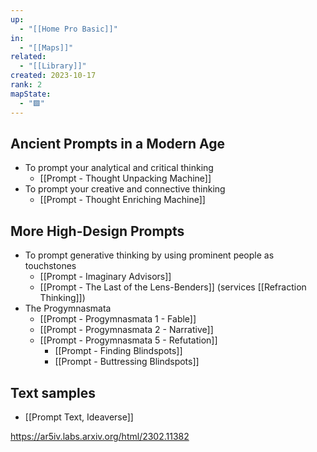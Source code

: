 ```yaml
---
up:
  - "[[Home Pro Basic]]"
in:
  - "[[Maps]]"
related:
  - "[[Library]]"
created: 2023-10-17
rank: 2
mapState:
  - "🟩"
---
```


## Ancient Prompts in a Modern Age
- To prompt your analytical and critical thinking
	- [[Prompt - Thought Unpacking Machine]]
- To prompt your creative and connective thinking
	- [[Prompt - Thought Enriching Machine]]

## More High-Design Prompts
- To prompt generative thinking by using prominent people as touchstones
	- [[Prompt - Imaginary Advisors]]
	- [[Prompt - The Last of the Lens-Benders]] (services [[Refraction Thinking]])
- The Progymnasmata
	- [[Prompt - Progymnasmata 1 - Fable]]
	- [[Prompt - Progymnasmata 2 - Narrative]]
	- [[Prompt - Progymnasmata 5 - Refutation]]
		- [[Prompt - Finding Blindspots]]
		- [[Prompt - Buttressing Blindspots]]

## Text samples
- [[Prompt Text, Ideaverse]]


https://ar5iv.labs.arxiv.org/html/2302.11382